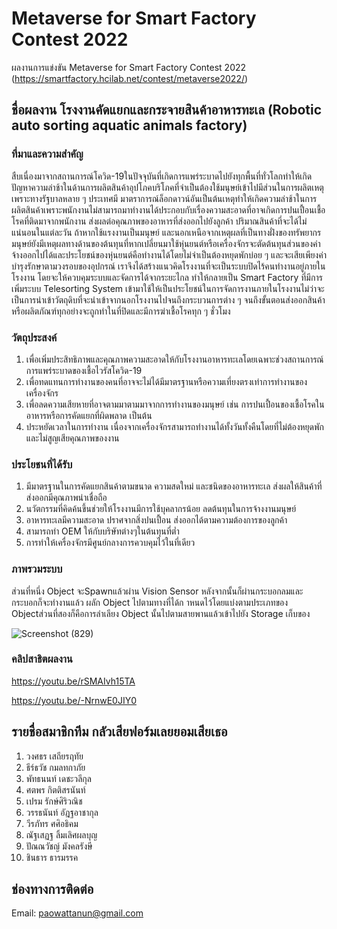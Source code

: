 # Metaverse for Smart Factory Contest 2022
ผลงานการแข่งขัน Metaverse for Smart Factory Contest 2022 (https://smartfactory.hcilab.net/contest/metaverse2022/)
## ชื่อผลงาน โรงงานคัดแยกและกระจายสินค้าอาหารทะเล (Robotic auto sorting aquatic animals factory)
### ที่มาและความสำคัญ
สืบเนื่องมาจากสถานการณ์โควิด-19ในปัจจุบันที่เกิดการแพร่ระบาดไปยังทุกพื้นที่ทั่วโลกทำให้เกิดปัญหาความล่าช้าในด้านการผลิตสินค้าอุปโภคบริโภคที่จำเป็นต้องใช้มนุษย์เข้าไปมีส่วนในการผลิตเหตุเพราะทางรัฐบาลหลาย ๆ ประเทศมี มาตราการณ์ล็อกดาวน์อันเป็นต้นเหตุทำให้เกิดความล่าช้าในการผลิตสินค้าเพราะพนักงานไม่สามารถมาทำงานได้ประกอบกับเรื่องความสะอาดที่อาจเกิดการปนเปื้อนเชื้อโรคที่ติดมาจากพนักงาน ส่งผลต่อคุณภาพของอาหารที่ส่งออกไปยังลูกค้า ปริมาณสินค้าที่จะได้ไม่แน่นอนในแต่ละวัน ถ้าหากใช้แรงงานเป็นมนุษย์ และนอกเหนือจากเหตุผลที่เป็นทางฝั่งของทรัพยากร มนุษย์ยังมีเหตุผลทางด้านของต้นทุนที่หากเปลี่ยนมาใช้หุ่นยนต์หรือเครื่องจักรจะตัดต้นทุนส่วนของค่าจ้างออกไปได้และประโยชน์ของหุ่นยนต์คือทำงานได้โดยไม่จำเป็นต้องหยุดพักบ่อย ๆ และจะเสียเพียงค่าบำรุงรักษาตามวงรอบของอุปกรณ์ เราจึงได้สร้างแนวคิดโรงงานที่จะเป็นระบบปิดไร้คนทำงานอยู่ภายในโรงงาน โดยจะให้ควบคุมระบบและจัดการได้จากระยะไกล ทำให้กลายเป็น Smart Factory ที่มีการเพิ่มระบบ Telesorting System เข้ามาใช้ให้เป็นประโยชน์ในการจัดการงานภายในโรงงานไม่ว่าจะเป็นการนำเข้าวัตถุดิบที่จะนำเข้าจากนอกโรงงานไปจนถึงกระบวนการต่าง ๆ จนถึงขั้นตอนส่งออกสินค้าหรือผลิตภัณฑ์ทุกอย่างจะถูกทำในที่ปิดและมีการฆ่าเชื้อโรคทุก ๆ ชั่วโมง
### วัตถุประสงค์
1. เพื่อเพิ่มประสิทธิภาพและคุณภาพความสะอาดให้กับโรงงานอาหารทะเลโดยเฉพาะช่วงสถานการณ์การแพร่ระบาดของเชื้อไวรัสโควิด-19
2. เพื่อทดแทนการทำงานของคนที่อาจจะไม่ได้มีมาตรฐานหรือความเที่ยงตรงเท่าการทำงานของเครื่องจักร
3. เพื่อลดความเสียหายที่อาจตามมาตามมาจากการทำงานของมนุษย์ เช่น การปนเปื้อนของเชื้อโรคในอาหารหรือการคัดแยกที่ผิดพลาด เป็นต้น
4. ประหยัดเวลาในการทำงาน เนื่องจากเครื่องจักรสามารถทำงานได้ทั้งวันทั้งคืนโดยที่ไม่ต้องหยุดพักและไม่สูญเสียคุณภาพของงาน
### ประโยชนที่ได้รับ
1. มีมาตรฐานในการคัดแยกสินค้าตามขนาด ความสดใหม่ และชนิดของอาหารทะเล ส่งผลให้สินค้าที่ส่งออกมีคุณภาพน่าเชื่อถือ
2. นวัตกรรมที่คิดค้นขึ้นช่วยให้โรงงานมีการใช้บุคลากรน้อย ลดต้นทุนในการจ้างงานมนุษย์
3. อาหารทะเลมีความสะอาด ปราศจากสิ่งปนเปื้อน ส่งออกได้ตามความต้องการของลูกค้า
4. สามารถทำ OEM ให้กับบริษัทต่างๆในต้นทุนที่ต่ำ
5. การทำให้เครื่องจักรมีศูนย์กลางการควบคุมไว้ในที่เดียว
### ภาพรวมระบบ 
ส่วนที่หนึ่ง Object จะSpawnแล้วผ่าน Vision Sensor หลังจากนั้นก็ผ่านกระบอกลมและกระบอกก็จะทำงานแล้ว ผลัก Object ไปตามทางที่ได้ก าหนดไว้โดยแบ่งตามประเภทของ Objectส่วนที่สองก็คือการลำเลียง Object นั้นไปตามสายพานแล้วเข้าไปยัง Storage เก็บของ

![Screenshot (829)](https://user-images.githubusercontent.com/114386015/194838668-4f604bbd-bc63-4dba-9ce8-e7f24fd21238.png)

### คลิปสาธิตผลงาน
https://youtu.be/rSMAIvh15TA

https://youtu.be/-NrnwE0JIY0

## รายชื่อสมาชิกทีม กลัวเสียฟอร์มเลยยอมเสียเธอ
1. วงศธร เสถียรฤทัย
2. ธีร์ธวัช กมลทกาภัย
3. พัทธนนท์ เดชะวลีกุล
4. ศตพร กิตติสรนันท์
5. เปรม รักษ์ศิริวณิช
6. วรรธนันท์ อัฎฐอาชากุล
7. วีรภัทร ศศิอธิคม
8. ณัฐเสฏฐ ลิ้มเลิศผลบุญ
9. ปัณณวัชญ์ มังคลรังษี
10. ชินธาร ธารมรรค
## ช่องทางการติดต่อ
Email: paowattanun@gmail.com
